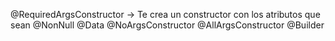 @RequiredArgsConstructor -> Te crea un constructor con los atributos que sean @NonNull
@Data
@NoArgsConstructor
@AllArgsConstructor
@Builder